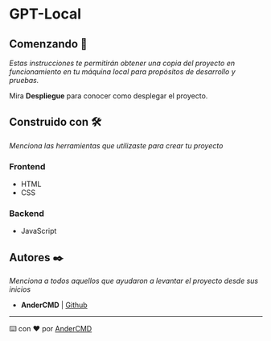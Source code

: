 # GPT-Local

## Comenzando 🚀

_Estas instrucciones te permitirán obtener una copia del proyecto en funcionamiento en tu máquina local para propósitos de desarrollo y pruebas._

Mira **Despliegue** para conocer como desplegar el proyecto.

## Construido con 🛠️

_Menciona las herramientas que utilizaste para crear tu proyecto_

### Frontend
* HTML
* CSS

### Backend
* JavaScript

## Autores ✒️

_Menciona a todos aquellos que ayudaron a levantar el proyecto desde sus inicios_

* **AnderCMD** | [Github](https://github.com/AnderCMD)

---
⌨️ con ❤️ por [AnderCMD](https://github.com/AnderCMD)
